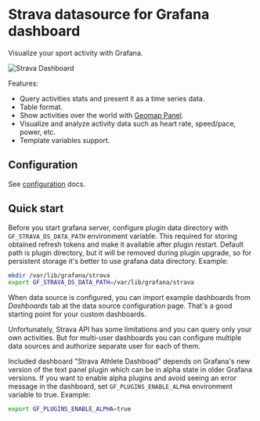 # Strava datasource for Grafana dashboard

Visualize your sport activity with Grafana.

![Strava Dashboard](https://user-images.githubusercontent.com/4932851/72068746-d54a9580-32f6-11ea-9352-c2bcaa2a723a.png)

Features:

- Query activities stats and present it as a time series data.
- Table format.
- Show activities over the world with [Geomap Panel](https://grafana.com/docs/grafana/latest/visualizations/geomap/).
- Visualize and analyze activity data such as heart rate, speed/pace, power, etc.
- Template variables support.

## Configuration

See [configuration](https://github.com/grafana/strava-datasource/blob/master/docs/configuration.md) docs.

## Quick start

Before you start grafana server, configure plugin data directory with `GF_STRAVA_DS_DATA_PATH` environment variable. This required for storing obtained refresh tokens and make it available after plugin restart. Default path is plugin directory, but it will be removed during plugin upgrade, so for persistent storage it's better to use grafana data directory. Example:

```sh
mkdir /var/lib/grafana/strava
export GF_STRAVA_DS_DATA_PATH=/var/lib/grafana/strava
```

When data source is configured, you can import example dashboards from _Dashboards_ tab at the data source configuration page. That's a good starting point for your custom dashboards.

Unfortunately, Strava API has some limitations and you can query only your own activities. But for multi-user dashboards you can configure multiple data sources and authorize separate user for each of them.

Included dashboard "Strava Athlete Dashboad" depends on Grafana's new version of the text panel plugin which can be in alpha state in older Grafana versions. If you want to enable alpha plugins and avoid seeing an error message in the dashboard, set `GF_PLUGINS_ENABLE_ALPHA` environment variable to true. Example:

```sh
export GF_PLUGINS_ENABLE_ALPHA=true
```
